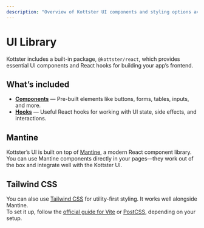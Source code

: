 ```yaml
---
description: "Overview of Kottster UI components and styling options available for building your app's frontend."
---
```


# UI Library

Kottster includes a built-in package, `@kottster/react`, which provides essential UI components and React hooks for building your app’s frontend.

## What’s included

- [**Components**](./table-page-component.md) — Pre-built elements like buttons, forms, tables, inputs, and more.
- [**Hooks**](./use-page-hook.md) — Useful React hooks for working with UI state, side effects, and interactions.

## Mantine

Kottster’s UI is built on top of [Mantine](https://mantine.dev/), a modern React component library. You can use Mantine components directly in your pages—they work out of the box and integrate well with the Kottster UI.

## Tailwind CSS

You can also use [Tailwind CSS](https://tailwindcss.com/) for utility-first styling. It works well alongside Mantine.  
To set it up, follow the [official guide for Vite](https://tailwindcss.com/docs/installation/using-vite) or [PostCSS](https://tailwindcss.com/docs/installation/using-postcss), depending on your setup.